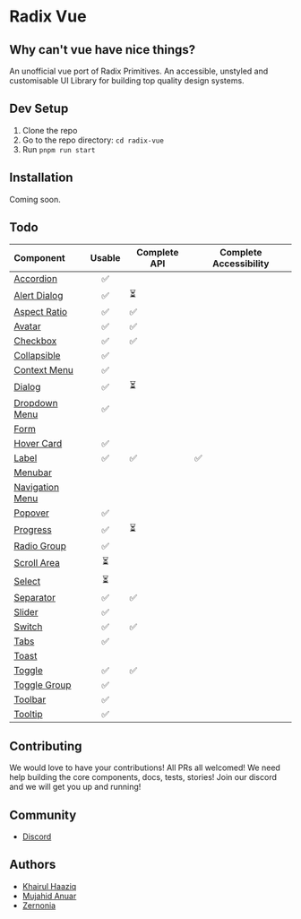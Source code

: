 # Radix Vue

## Why can't vue have nice things?

An unofficial vue port of Radix Primitives.
An accessible, unstyled and customisable UI Library for building top quality design systems.

## Dev Setup

1. Clone the repo
2. Go to the repo directory: `cd radix-vue`
3. Run `pnpm run start`

## Installation

Coming soon.

## Todo

| Component                                                           | Usable | Complete API | Complete Accessibility |
| :------------------------------------------------------------------ | :----: | ------------ | ---------------------- |
| [Accordion](https://github.com/radix-vue/radix-vue/issues/1)        |   ✅   |              |                        |
| [Alert Dialog](https://github.com/radix-vue/radix-vue/issues/2)     |   ✅   | ⏳           |                        |
| [Aspect Ratio](https://github.com/radix-vue/radix-vue/issues/3)     |   ✅   | ✅           |                        |
| [Avatar](https://github.com/radix-vue/radix-vue/issues/4)           |   ✅   | ✅           |                        |
| [Checkbox](https://github.com/radix-vue/radix-vue/issues/5)         |   ✅   | ✅           |                        |
| [Collapsible](https://github.com/radix-vue/radix-vue/issues/6)      |   ✅   |              |                        |
| [Context Menu](https://github.com/radix-vue/radix-vue/issues/7)     |   ✅   |              |                        |
| [Dialog](https://github.com/radix-vue/radix-vue/issues/8)           |   ✅   | ⏳           |                        |
| [Dropdown Menu](https://github.com/radix-vue/radix-vue/issues/9)    |   ✅   |              |                        |
| [Form](https://github.com/radix-vue/radix-vue/issues/10)            |        |              |                        |
| [Hover Card](https://github.com/radix-vue/radix-vue/issues/11)      |   ✅   |              |                        |
| [Label](https://github.com/radix-vue/radix-vue/issues/12)           |   ✅   | ✅           | ✅                     |
| [Menubar](https://github.com/radix-vue/radix-vue/issues/13)         |        |              |                        |
| [Navigation Menu](https://github.com/radix-vue/radix-vue/issues/14) |        |              |                        |
| [Popover](https://github.com/radix-vue/radix-vue/issues/15)         |   ✅   |              |                        |
| [Progress](https://github.com/radix-vue/radix-vue/issues/16)        |   ✅   | ⏳           |                        |
| [Radio Group](https://github.com/radix-vue/radix-vue/issues/17)     |   ✅   |              |                        |
| [Scroll Area](https://github.com/radix-vue/radix-vue/issues/18)     |   ⏳   |              |                        |
| [Select](https://github.com/radix-vue/radix-vue/issues/19)          |   ⏳   |              |                        |
| [Separator](https://github.com/radix-vue/radix-vue/issues/20)       |   ✅   | ✅           |                        |
| [Slider](https://github.com/radix-vue/radix-vue/issues/21)          |   ✅   |              |                        |
| [Switch](https://github.com/radix-vue/radix-vue/issues/22)          |   ✅   | ✅           |                        |
| [Tabs](https://github.com/radix-vue/radix-vue/issues/23)            |   ✅   |              |                        |
| [Toast](https://github.com/radix-vue/radix-vue/issues/24)           |        |              |                        |
| [Toggle](https://github.com/radix-vue/radix-vue/issues/25)          |   ✅   | ✅           |                        |
| [Toggle Group](https://github.com/radix-vue/radix-vue/issues/26)    |   ✅   |              |                        |
| [Toolbar](https://github.com/radix-vue/radix-vue/issues/27)         |   ✅   |              |                        |
| [Tooltip](https://github.com/radix-vue/radix-vue/issues/28)         |   ✅   |              |                        |

## Contributing

We would love to have your contributions! All PRs all welcomed! We need help building the core components, docs, tests, stories! Join our discord and we will get you up and running!

## Community

- [Discord](https://discord.gg/dpf7BZY3)

## Authors

- [Khairul Haaziq](@khairulhaaziq)
- [Mujahid Anuar](@mujahidfa)
- [Zernonia](@zernonia)
